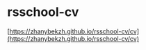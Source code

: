 # rsschool-cv
[https://zhanybekzh.github.io/rsschool-cv/cv](https://zhanybekzh.github.io/rsschool-cv/cv)
